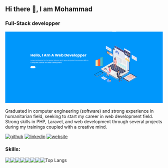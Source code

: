## Hi there 👋, I am Mohammad
### Full-Stack developper
![Full-Stack developper](https://github.com/MohammadRezaeeGithub/MohammadRezaeeGithub/blob/main/banner.png)

Graduated in computer engineering (software) and strong experience in humanitarian field, seeking to start my career in web development field. Strong skills in PHP, Laravel, and web development through several projects during my trainings coupled with a creative mind.

[<img src='https://cdn.jsdelivr.net/npm/simple-icons@3.0.1/icons/github.svg' alt='github' height='40'>](https://github.com/MohammadRezaeeGithub)  [<img src='https://cdn.jsdelivr.net/npm/simple-icons@3.0.1/icons/linkedin.svg' alt='linkedin' height='40'>](https://www.linkedin.com/in/https://www.linkedin.com/in/mohammad-rezaee-b70137247//)  [<img src='https://cdn.jsdelivr.net/npm/simple-icons@3.0.1/icons/icloud.svg' alt='website' height='40'>](https://mohammadrezaeegithub.github.io/)  



### Skills:

<img align="left" src="https://img.shields.io/badge/javascript-%23323330.svg?style=for-the-badge&logo=javascript&logoColor=%23F7DF1E"/>
<img align="left" src="https://img.shields.io/badge/php-%23777BB4.svg?style=for-the-badge&logo=php&logoColor=white" />
<img align="left" src="https://img.shields.io/badge/java-%23ED8B00.svg?style=for-the-badge&logo=openjdk&logoColor=white" />
<img align="left" src="https://img.shields.io/badge/laravel-%23FF2D20.svg?style=for-the-badge&logo=laravel&logoColor=white" />
<img align="left" src="https://img.shields.io/badge/bootstrap-%238511FA.svg?style=for-the-badge&logo=bootstrap&logoColor=white" />
<img align="left" src="https://img.shields.io/badge/html5-%23E34F26.svg?style=for-the-badge&logo=html5&logoColor=white" />
<img align="left" src="https://img.shields.io/badge/css3-%231572B6.svg?style=for-the-badge&logo=css3&logoColor=white" />






![Top Langs](https://github-readme-stats.vercel.app/api/top-langs/?username=MohammadRezaeeGithub&layout=compact)


